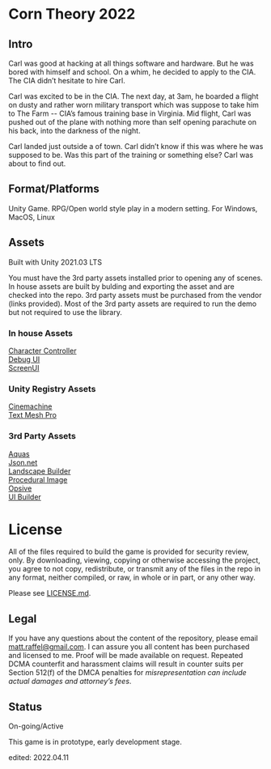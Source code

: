 # Corn Theory 2022

## Intro
Carl was good at hacking at all things software and hardware.  But he was bored with himself and school.  On a whim, he decided to apply to the CIA.   The CIA didn’t hesitate to hire Carl.

Carl was excited to be in the CIA.  The next day, at 3am, he boarded a flight on dusty and rather worn military transport which was suppose to take him to The Farm -- CIA’s famous training base in Virginia.   Mid flight, Carl was pushed out of the plane with nothing more than self opening parachute on his back, into the darkness of the night. 

Carl landed just outside a of town.  Carl didn’t know if this was where he was supposed to be.  Was this part of the training or something else?  Carl was about to find out.

## Format/Platforms
Unity Game.   RPG/Open world style play in a modern setting.  For Windows, MacOS, Linux

## Assets
Built with Unity 2021.03 LTS

You must have the 3rd party assets installed prior to opening any of scenes.   In house assets are built by bulding and exporting the asset and are checked into the repo.
3rd party assets must be purchased from the vendor (links provided).  Most of the 3rd party assets are required to run the demo but not required to use the library.

### In house Assets  
[Character Controller](https://github.com/tatmanblue/Unity-Characters/tree/main/CharacterStudio/Assets/Character)  
[Debug UI](https://github.com/tatmanblue/UI-Input/tree/main/Assets/DebugUI)  
[ScreenUI](https://github.com/tatmanblue/UI-Input/tree/main/Assets/ScreenUI)  

### Unity Registry Assets
[Cinemachine](https://docs.unity3d.com/Packages/com.unity.cinemachine@2.6/manual/index.html)  
[Text Mesh Pro](https://docs.unity3d.com/Manual/com.unity.textmeshpro.html)  

### 3rd Party Assets
[Aquas](https://assetstore.unity.com/packages/vfx/shaders/aquas-lite-built-in-render-pipeline-53519)  
[Json.net](https://assetstore.unity.com/packages/tools/input-management/json-net-for-unity-11347)  
[Landscape Builder](https://assetstore.unity.com/packages/tools/terrain/landscape-builder-55463)  
[Procedural Image](https://assetstore.unity.com/packages/tools/gui/procedural-ui-image-52200)  
[Opsive](https://assetstore.unity.com/packages/tools/game-toolkits/ultimate-character-controller-99962)  
[UI Builder](https://assetstore.unity.com/packages/2d/gui/ui-builder-29757)  

# License
All of the files required to build the game is provided for security review, only.  By downloading, viewing, copying or otherwise accessing the project, you agree to not copy, redistribute, or transmit any of the files in the repo in any format, neither compiled, or raw, in whole or in part, or any other way.

Please see [LICENSE.md](./LICENSE.md).  

## Legal
If you have any questions about the content of the repository, please email [matt.raffel@gmail.com](mailto:matt.raffel@gmail.com). I can assure you all content has been purchased and licensed to me. Proof will be made available on request. Repeated DCMA counterfit and harassment claims will result in counter suits per Section 512(f) of the DMCA penalties for _misrepresentation can include actual damages and attorney’s fees_.

## Status
On-going/Active

This game is in prototype, early development stage.

edited: 2022.04.11
